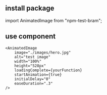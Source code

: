 ## install package

import AnimatedImage from "npm-test-bram";

## use component

```
<AnimatedImage
    image="./images/hero.jpg"
    alt="test image"
    width="100%"
    height="528px"
    loadingComplete={yourFunction}
    startAnimation={true}
    initialDelay="0"
    easeDuration=".3"
/>
```
